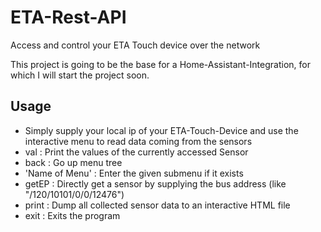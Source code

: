# ETA-Rest-API
Access and control your ETA Touch device over the network

This project is going to be the base for a Home-Assistant-Integration,
for which I will start the project soon.

## Usage
- Simply supply your local ip of your ETA-Touch-Device and use the interactive menu to read data coming from the sensors
- val : Print the values of the currently accessed Sensor
- back : Go up menu tree
- 'Name of Menu' : Enter the given submenu if it exists
- getEP : Directly get a sensor by supplying the bus address (like "/120/10101/0/0/12476")
- print : Dump all collected sensor data to an interactive HTML file
- exit : Exits the program
